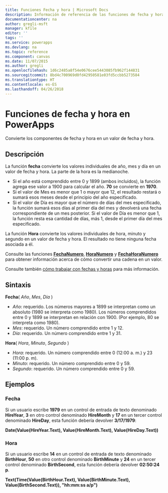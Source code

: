 ```yaml
---
title: Funciones Fecha y hora | Microsoft Docs
description: Información de referencia de las funciones de fecha y hora de PowerApps, con sintaxis y ejemplos
documentationcenter: na
author: gregli-msft
manager: kfile
editor: ''
tags: ''
ms.service: powerapps
ms.devlang: na
ms.topic: reference
ms.component: canvas
ms.date: 11/07/2015
ms.author: gregli
ms.openlocfilehash: 1d6c2485a8f54e0676cee5443085fb962f144831
ms.sourcegitcommit: 8bd4c700969d0fd42950581e03fd5ccbb5273584
ms.translationtype: HT
ms.contentlocale: es-ES
ms.lasthandoff: 04/26/2018
---
```

# <a name="date-and-time-functions-in-powerapps"></a>Funciones de fecha y hora en PowerApps
Convierte los componentes de fecha y hora en un valor de fecha y hora.

## <a name="description"></a>Descripción
La función **fecha** convierte los valores individuales de año, mes y día en un valor de fecha y hora.  La parte de la hora es la medianoche.

* Si el año está comprendido entre 0 y 1899 (ambos incluidos), la función agrega ese valor a 1900 para calcular el año.  **70** se convierte en **1970**.
* Si el valor de Mes es menor que 1 o mayor que 12, el resultado restará o sumará esos meses desde el principio del año especificado.
* Si el valor de Día es mayor que el número de días del mes especificado, la función sumará esos días al primer día del mes y devolverá una fecha correspondiente de un mes posterior.  Si el valor de Día es menor que 1, la función resta esa cantidad de días, más 1, desde el primer día del mes especificado.

La función **Hora** convierte los valores individuales de hora, minuto y segundo en un valor de fecha y hora.  El resultado no tiene ninguna fecha asociada a él.

Consulte las funciones **[FechaNumero](function-datevalue-timevalue.md)**, **[HoraNumero](function-datevalue-timevalue.md)** y **[FechaHoraNumero](function-datevalue-timevalue.md)** para obtener información acerca de cómo convertir una cadena en un valor.  

Consulte también [cómo trabajar con fechas y horas](../show-text-dates-times.md) para más información.

## <a name="syntax"></a>Sintaxis
**Fecha**( *Año*, *Mes*, *Día* )

* *Año*: requerido.  Los números mayores a 1899 se interpretan como un absoluto (1980 se interpreta como 1980). Los números comprendidos entre 0 y 1899 se interpretan en relación con 1900. (Por ejemplo, 80 se interpreta como 1980).
* *Mes*: requerido.  Un número comprendido entre 1 y 12.
* *Día*: requerido. Un número comprendido entre 1 y 31.

**Hora**( *Hora*, *Minuto*, *Segundo* )

* *Hora*: requerido.  Un número comprendido entre 0 (12:00 a. m.) y 23 (11:00 p. m).
* *Minuto*: requerido. Un número comprendido entre 0 y 59.
* *Segundo*: requerido. Un número comprendido entre 0 y 59.

## <a name="examples"></a>Ejemplos
### <a name="date"></a>Fecha
Si un usuario escribe **1979** en un control de entrada de texto denominado **HireYear**, **3** en otro control denominado **HireMonth** y **17** en un tercer control denominado **HireDay**, esta función debería devolver **3/17/1979**:

**Date(Value(HireYear.Text), Value(HireMonth.Text), Value(HireDay.Text))**

### <a name="time"></a>Hora
Si un usuario escribe **14** en un control de entrada de texto denominado **BirthHour**, **50** en otro control denominado **BirthMinute** y **24** en un tercer control denominado **BirthSecond**, esta función debería devolver **02:50:24 p**.

**Text(Time(Value(BirthHour.Text), Value(BirthMinute.Text), Value(BirthSecond.Text)), "hh:mm:ss a/p")**

